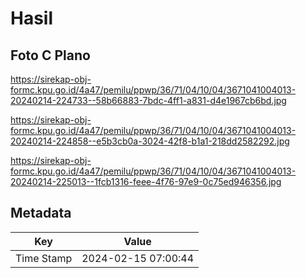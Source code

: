 # Hasil

## Foto C Plano

https://sirekap-obj-formc.kpu.go.id/4a47/pemilu/ppwp/36/71/04/10/04/3671041004013-20240214-224733--58b66883-7bdc-4ff1-a831-d4e1967cb6bd.jpg

https://sirekap-obj-formc.kpu.go.id/4a47/pemilu/ppwp/36/71/04/10/04/3671041004013-20240214-224858--e5b3cb0a-3024-42f8-b1a1-218dd2582292.jpg

https://sirekap-obj-formc.kpu.go.id/4a47/pemilu/ppwp/36/71/04/10/04/3671041004013-20240214-225013--1fcb1316-feee-4f76-97e9-0c75ed946356.jpg


## Metadata

| Key        | Value               |
| ---------- | ------------------- |
| Time Stamp | 2024-02-15 07:00:44 |



